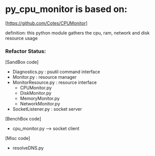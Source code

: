 # py_cpu_monitor is based on:
[https://github.com/Cotes/CPUMonitor] 

definition:  this python module gathers the cpu, ram, network and disk resource usage

### Refactor Status:

[SandBox code]
* Diagnostics.py : psutil command interface
* Monitor.py : resource manager
* MonitorResource.py  : resource interface
    * CPUMonitor.py
    * DiskMonitor.py
    * MemoryMonitor.py
    * NetworkMonitor.py
* SocketListener.py : socket server

[BenchBox code]
* cpu_monitor.py --> socket client

[Misc code]
* resolveDNS.py
